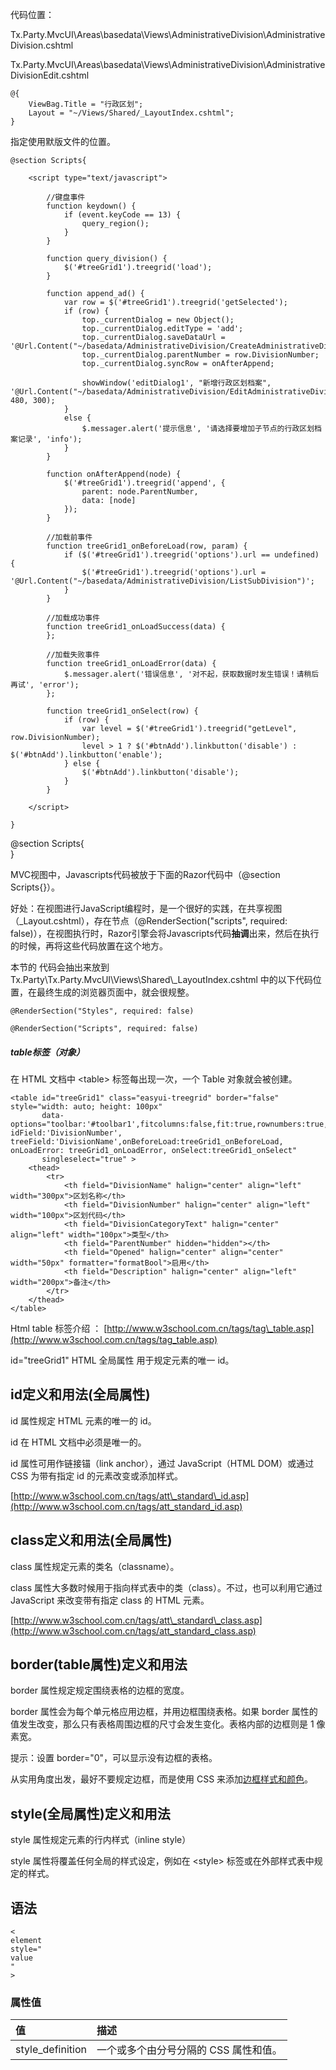代码位置：

Tx.Party.MvcUI\Areas\basedata\Views\AdministrativeDivision\AdministrativeDivision.cshtml

Tx.Party.MvcUI\Areas\basedata\Views\AdministrativeDivision\AdministrativeDivisionEdit.cshtml

```
@{
    ViewBag.Title = "行政区划";
    Layout = "~/Views/Shared/_LayoutIndex.cshtml";
}
```

指定使用默版文件的位置。

```
@section Scripts{

    <script type="text/javascript">

        //键盘事件
        function keydown() {
            if (event.keyCode == 13) {
                query_region();
            }
        }

        function query_division() {
            $('#treeGrid1').treegrid('load');
        }

        function append_ad() {
            var row = $('#treeGrid1').treegrid('getSelected');
            if (row) {
                top._currentDialog = new Object();
                top._currentDialog.editType = 'add';
                top._currentDialog.saveDataUrl = '@Url.Content("~/basedata/AdministrativeDivision/CreateAdministrativeDivision")';
                top._currentDialog.parentNumber = row.DivisionNumber;
                top._currentDialog.syncRow = onAfterAppend;

                showWindow('editDialog1', "新增行政区划档案", '@Url.Content("~/basedata/AdministrativeDivision/EditAdministrativeDivision")', 480, 300);
            }
            else {
                $.messager.alert('提示信息', '请选择要增加子节点的行政区划档案记录', 'info');
            }
        }

        function onAfterAppend(node) {
            $('#treeGrid1').treegrid('append', {
                parent: node.ParentNumber,
                data: [node]
            });
        }

        //加载前事件
        function treeGrid1_onBeforeLoad(row, param) {
            if ($('#treeGrid1').treegrid('options').url == undefined) {
                $('#treeGrid1').treegrid('options').url = '@Url.Content("~/basedata/AdministrativeDivision/ListSubDivision")';
            }
        }

        //加载成功事件
        function treeGrid1_onLoadSuccess(data) {
        };

        //加载失败事件
        function treeGrid1_onLoadError(data) {
            $.messager.alert('错误信息', '对不起，获取数据时发生错误！请稍后再试', 'error');
        };

        function treeGrid1_onSelect(row) {
            if (row) {
                var level = $('#treeGrid1').treegrid("getLevel", row.DivisionNumber);
                level > 1 ? $('#btnAdd').linkbutton('disable') : $('#btnAdd').linkbutton('enable');
            } else {
                $('#btnAdd').linkbutton('disable');
            }           
        }

    </script>

}
```

@section Scripts{  
}

MVC视图中，Javascripts代码被放于下面的Razor代码中（@section Scripts{}）。

好处：在视图进行JavaScript编程时，是一个很好的实践，在共享视图（\_Layout.cshtml），存在节点（@RenderSection\("scripts", required: false\)），在视图执行时，Razor引擎会将Javascripts代码**抽调**出来，然后在执行的时候，再将这些代码放置在这个地方。

本节的 代码会抽出来放到Tx.Party\Tx.Party.MvcUI\Views\Shared\\_LayoutIndex.cshtml 中的以下代码位置，在最终生成的浏览器页面中，就会很规整。

`@RenderSection("Styles", required: false)`

`@RenderSection("Scripts", required: false)`

##### table标签（对象）

在 HTML 文档中 &lt;table&gt; 标签每出现一次，一个 Table 对象就会被创建。

```
<table id="treeGrid1" class="easyui-treegrid" border="false" style="width: auto; height: 100px"
       data-options="toolbar:'#toolbar1',fitcolumns:false,fit:true,rownumbers:true, idField:'DivisionNumber', treeField:'DivisionName',onBeforeLoad:treeGrid1_onBeforeLoad, onLoadError: treeGrid1_onLoadError, onSelect:treeGrid1_onSelect"
       singleselect="true" >
    <thead>
        <tr>
            <th field="DivisionName" halign="center" align="left" width="300px">区划名称</th>
            <th field="DivisionNumber" halign="center" align="left" width="100px">区划代码</th>
            <th field="DivisionCategoryText" halign="center" align="left" width="100px">类型</th>
            <th field="ParentNumber" hidden="hidden"></th>
            <th field="Opened" halign="center" align="center" width="50px" formatter="formatBool">启用</th>
            <th field="Description" halign="center" align="left" width="200px">备注</th>
        </tr>
    </thead>
</table>
```

Html table 标签介绍 ： [http://www.w3school.com.cn/tags/tag\_table.asp](http://www.w3school.com.cn/tags/tag_table.asp)

id="treeGrid1"   HTML 全局属性  用于规定元素的唯一 id。

## id定义和用法\(全局属性\)

id 属性规定 HTML 元素的唯一的 id。

id 在 HTML 文档中必须是唯一的。

id 属性可用作链接锚（link anchor），通过 JavaScript（HTML DOM）或通过 CSS 为带有指定 id 的元素改变或添加样式。

[http://www.w3school.com.cn/tags/att\_standard\_id.asp](http://www.w3school.com.cn/tags/att_standard_id.asp)

## class定义和用法\(全局属性\)

class 属性规定元素的类名（classname）。

class 属性大多数时候用于指向样式表中的类（class）。不过，也可以利用它通过 JavaScript 来改变带有指定 class 的 HTML 元素。

[http://www.w3school.com.cn/tags/att\_standard\_class.asp](http://www.w3school.com.cn/tags/att_standard_class.asp)

## border\(table属性\)定义和用法

border 属性规定规定围绕表格的边框的宽度。

border 属性会为每个单元格应用边框，并用边框围绕表格。如果 border 属性的值发生改变，那么只有表格周围边框的尺寸会发生变化。表格内部的边框则是 1 像素宽。

提示：设置 border="0"，可以显示没有边框的表格。

从实用角度出发，最好不要规定边框，而是使用 CSS 来添加[边框样式和颜色](http://www.w3school.com.cn/css/css_border.asp)。

## style\(全局属性\)定义和用法

style 属性规定元素的行内样式（inline style）

style 属性将覆盖任何全局的样式设定，例如在 &lt;style&gt; 标签或在外部样式表中规定的样式。

## 语法

```
<
element 
style="
value
"
>
```

### 属性值

| 值 | 描述 |
| :--- | :--- |
| style\_definition | 一个或多个由分号分隔的 CSS 属性和值。 |



